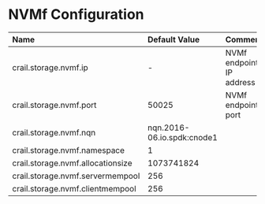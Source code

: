 # NVMf Configuration

| Name | Default Value | Comment |
| :--- | :--- | :--- |
| crail.storage.nvmf.ip | - | NVMf endpoint IP address |
| crail.storage.nvmf.port | 50025 | NVMf endpoint port |
| crail.storage.nvmf.nqn | nqn.2016-06.io.spdk:cnode1 |  |
| crail.storage.nvmf.namespace | 1 |  |
| crail.storage.nvmf.allocationsize | 1073741824 |  |
| crail.storage.nvmf.servermempool | 256 |  |
| crail.storage.nvmf.clientmempool | 256 |  |



